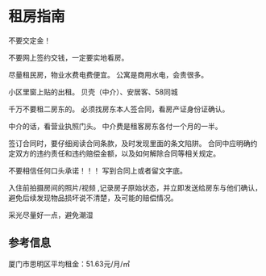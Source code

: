 # 租房指南

不要交定金！

不要网上签约交钱，一定要实地看房。

尽量租民房，物业水费电费便宜。
公寓是商用水电，会贵很多。

小区里窗上贴的出租。
贝壳（中介）、安居客、58同城

千万不要租二房东的。
必须找房东本人签合同，看房产证身份证确认。

中介的话，看营业执照门头。
中介费是租客房东各付一个月的一半。

签订合同时，要仔细阅读合同条款，及时发现里面的条文陷阱。
合同中应明确约定双方的违约责任和违约赔偿金额，以及如何解除合同等相关规定。

不要相信任何口头承诺！！！
写到合同上或者留文字底。

入住前拍摄房间的照片/视频 ,记录房子原始状态，并立即发送给房东与他们确认，避免后续发现物品损坏说不清楚，及可能的赔偿情况。

采光尽量好一点，避免潮湿

## 参考信息

厦门市思明区平均租金：51.63元/月/㎡
